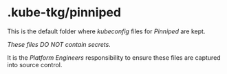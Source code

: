 # .kube-tkg/pinniped

This is the default folder where _kubeconfig_ files for _Pinniped_ are kept.

_These files DO NOT contain secrets._

It is the _Platform Engineers_ responsibility to ensure these files are captured into source control.
